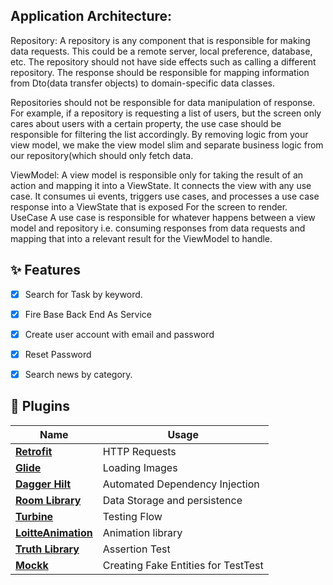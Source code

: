 
## Application Architecture:
Repository:
A repository is any component that is responsible for making data requests. This could be a remote server, local preference, database, etc. The repository should not have side effects such as calling a different repository. The response should be responsible for mapping information from Dto(data transfer objects) to domain-specific data classes.

Repositories should not be responsible for data manipulation of response. For example, if a repository is requesting a list of users, but the screen only cares about users with a certain property, the use case should be responsible for filtering the list accordingly. By removing logic from your view model, we make the view model slim and separate business logic from our repository(which should only fetch data.

ViewModel:
A view model is responsible only for taking the result of an action and mapping it into a ViewState. It connects the view with any use case. It consumes ui events, triggers use cases, and processes a use case response into a ViewState that is exposed For the screen to render.
UseCase
 A use case is responsible for whatever happens between a view model and repository i.e. consuming responses from data requests and mapping that into a relevant result for the ViewModel to handle.




## ✨ Features
- [x] Search for Task by keyword.
- [x] Fire Base Back End As Service
- [x] Create user account with email and password
- [x] Reset Password 
- [x] Search news by category.








## 🔌 Plugins

| Name                                                    | Usage                                               |
| ------------------------------------------------------- | --------------------------------------------------- |
| [**Retrofit**](https://square.github.io/retrofit/)      | HTTP Requests                                       |
| [**Glide**](https://bumptech.github.io/glide/)          | Loading Images                                     |
| [**Dagger Hilt**](https://developer.android.com/training/dependency-injection/hilt-android/)| Automated Dependency Injection                |
| [**Room Library**](https://developer.android.com/jetpack/androidx/releases/room)| Data Storage and persistence|
| [**Turbine**](https://github.com/cashapp/turbine)| Testing Flow|
| [**LoitteAnimation**](https://airbnb.io/projects/lottie-android/)|Animation library|
| [**Truth Library**](https://truth.dev/)|Assertion Test|
| [**Mockk**](https://mockk.io/)|Creating Fake Entities for TestTest|



